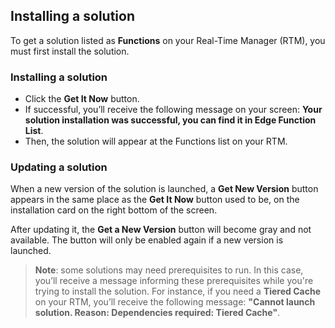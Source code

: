 ## Installing a solution

To get a solution listed as **Functions** on your Real-Time Manager (RTM), you must first install the solution.

### Installing a solution

- Click the **Get It Now** button.
- If successful, you’ll receive the following message on your screen: **Your solution installation was successful, you can find it in Edge Function List**.
- Then, the solution will appear at the Functions list on your RTM.

### Updating a solution

When a new version of the solution is launched, a **Get New Version** button appears in the same place as the **Get It Now** button used to be, on the installation card on the right bottom of the screen.

After updating it, the **Get a New Version** button will become gray and not available. The button will only be enabled again if a new version is launched.

> **Note**: some solutions may need prerequisites to run. In this case, you’ll receive a message informing these prerequisites while you're trying to install the solution. For instance, if you need a **Tiered Cache** on your RTM, you’ll receive the following message: **"Cannot launch solution. Reason: Dependencies required: Tiered Cache"**.
